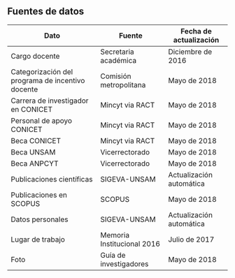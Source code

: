 ## Fuentes de datos

| Dato                                             | Fuente                     | Fecha de actualización   |
| ------------------------------------------------ | -------------------------- | ------------------------ |
| Cargo docente                                    | Secretaria académica       | Diciembre de 2016        |
| Categorización del programa de incentivo docente | Comisión metropolitana     | Mayo de 2018             |
| Carrera de investigador en CONICET               | Mincyt via RACT            | Mayo de 2018             |
| Personal de apoyo CONICET                        | Mincyt via RACT            | Mayo de 2018             |
| Beca CONICET                                     | Mincyt via RACT            | Mayo de 2018             |
| Beca UNSAM                                       | Vicerrectorado             | Mayo de 2018             |
| Beca ANPCYT                                      | Vicerrectorado             | Mayo de 2018             |
| Publicaciones científicas                        | SIGEVA-UNSAM               | Actualización automática |
| Publicaciones en SCOPUS                          | SCOPUS                     | Mayo de 2018             |
| Datos personales                                 | SIGEVA-UNSAM               | Actualización automática |
| Lugar de trabajo                                 | Memoria Institucional 2016 | Julio de 2017            |
| Foto                                             | Guía de investigadores     | Mayo de 2018             |
